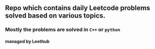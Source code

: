 ## Repo which contains daily Leetcode problems solved based on various topics.

### Mostly the problems are solved in `C++` or `python`

#### managed by Leethub


